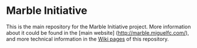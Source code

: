 # Marble Initiative

This is the main repository for the Marble Initiative project. 
More information about it could be found in the [main website] (http://marble.miguelfc.com/), and more technical information in
the [Wiki pages](https://github.com/miguelfc/marble/wiki) of this repository.
